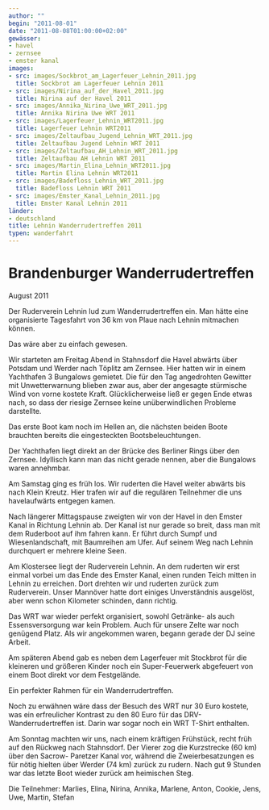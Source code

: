 ```yaml
---
author: ""
begin: "2011-08-01"
date: "2011-08-08T01:00:00+02:00"
gewässer:
- havel
- zernsee
- emster kanal
images:
- src: images/Sockbrot_am_Lagerfeuer_Lehnin_2011.jpg
  title: Sockbrot am Lagerfeuer Lehnin 2011
- src: images/Nirina_auf_der_Havel_2011.jpg
  title: Nirina auf der Havel 2011
- src: images/Annika_Nirina_Uwe_WRT_2011.jpg
  title: Annika Nirina Uwe WRT 2011
- src: images/Lagerfeuer_Lehnin_WRT2011.jpg
  title: Lagerfeuer Lehnin WRT2011
- src: images/Zeltaufbau_Jugend_Lehnin_WRT_2011.jpg
  title: Zeltaufbau Jugend Lehnin WRT 2011
- src: images/Zeltaufbau_AH_Lehnin_WRT_2011.jpg
  title: Zeltaufbau AH Lehnin WRT 2011
- src: images/Martin_Elina_Lehnin_WRT2011.jpg
  title: Martin Elina Lehnin WRT2011
- src: images/Badefloss_Lehnin_WRT_2011.jpg
  title: Badefloss Lehnin WRT 2011
- src: images/Emster_Kanal_Lehnin_2011.jpg
  title: Emster Kanal Lehnin 2011
länder: 
- deutschland
title: Lehnin Wanderrudertreffen 2011
typen: wanderfahrt
---
```



# Brandenburger Wanderrudertreffen


August 2011

Der Ruderverein Lehnin lud zum Wanderrudertreffen ein. Man hätte eine organisierte Tagesfahrt von 36 km von Plaue nach Lehnin mitmachen können.

Das wäre aber zu einfach gewesen.

Wir starteten am Freitag Abend in Stahnsdorf die Havel abwärts über Potsdam und Werder nach Töplitz am Zernsee. Hier hatten wir in einem Yachthafen 3 Bungalows gemietet. Die für den Tag angedrohten Gewitter mit Unwetterwarnung blieben zwar aus, aber der angesagte stürmische Wind von vorne kostete Kraft. Glücklicherweise ließ er gegen Ende etwas nach, so dass der riesige Zernsee keine unüberwindlichen Probleme darstellte.

Das erste Boot kam noch im Hellen an, die nächsten beiden Boote brauchten bereits die eingesteckten Bootsbeleuchtungen.

Der Yachthafen liegt direkt an der Brücke des Berliner Rings über den Zernsee. Idyllisch kann man das nicht gerade nennen, aber die Bungalows waren annehmbar.

Am Samstag ging es früh los. Wir ruderten die Havel weiter abwärts bis nach Klein Kreutz. Hier trafen wir auf die regulären Teilnehmer die uns havelaufwärts entgegen kamen.

Nach längerer Mittagspause zweigten wir von der Havel in den Emster Kanal in Richtung Lehnin ab. Der Kanal ist nur gerade so breit, dass man mit dem Ruderboot auf ihm fahren kann. Er führt durch Sumpf und Wiesenlandschaft, mit Baumreihen am Ufer. Auf seinem Weg nach Lehnin durchquert er mehrere kleine Seen.

Am Klostersee liegt der Ruderverein Lehnin. An dem ruderten wir erst einmal vorbei um das Ende des Emster Kanal, einen runden Teich mitten in Lehnin zu erreichen. Dort drehten wir und ruderten zurück zum Ruderverein. Unser Mannöver hatte dort einiges Unverständnis ausgelöst, aber wenn schon Kilometer schinden, dann richtig.

Das WRT war wieder perfekt organisiert, sowohl Getränke- als auch Essensversorgung war kein Problem. Auch für unsere Zelte war noch genügend Platz. Als wir angekommen waren, begann gerade der DJ seine Arbeit.

Am späteren Abend gab es neben dem Lagerfeuer mit Stockbrot für die kleineren und größeren Kinder noch ein Super-Feuerwerk abgefeuert von einem Boot direkt vor dem Festgelände.

Ein perfekter Rahmen für ein Wanderrudertreffen.

Noch zu erwähnen wäre dass der Besuch des WRT nur 30 Euro kostete, was ein erfreulicher Kontrast zu den 80 Euro für das DRV- Wanderrudertreffen ist. Darin war sogar noch ein WRT T-Shirt enthalten.

Am Sonntag machten wir uns, nach einem kräftigen Frühstück, recht früh auf den Rückweg nach Stahnsdorf. Der Vierer zog die Kurzstrecke (60 km) über den Sacrow- Paretzer Kanal vor, während die Zweierbesatzungen es für nötig hielten über Werder (74 km) zurück zu rudern. Nach gut 9 Stunden war das letzte Boot wieder zurück am heimischen Steg.

Die Teilnehmer: Marlies, Elina, Nirina, Annika, Marlene, Anton, Cookie, Jens, Uwe, Martin, Stefan
